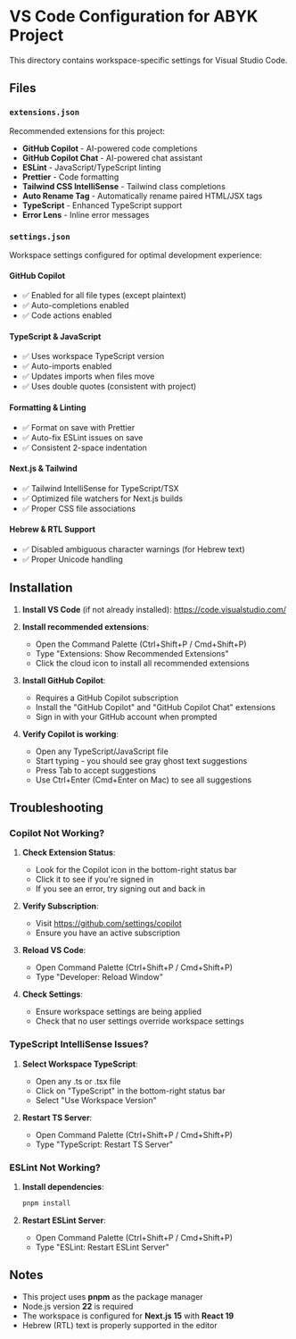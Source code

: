 # VS Code Configuration for ABYK Project

This directory contains workspace-specific settings for Visual Studio Code.

## Files

### `extensions.json`
Recommended extensions for this project:
- **GitHub Copilot** - AI-powered code completions
- **GitHub Copilot Chat** - AI-powered chat assistant
- **ESLint** - JavaScript/TypeScript linting
- **Prettier** - Code formatting
- **Tailwind CSS IntelliSense** - Tailwind class completions
- **Auto Rename Tag** - Automatically rename paired HTML/JSX tags
- **TypeScript** - Enhanced TypeScript support
- **Error Lens** - Inline error messages

### `settings.json`
Workspace settings configured for optimal development experience:

#### GitHub Copilot
- ✅ Enabled for all file types (except plaintext)
- ✅ Auto-completions enabled
- ✅ Code actions enabled

#### TypeScript & JavaScript
- ✅ Uses workspace TypeScript version
- ✅ Auto-imports enabled
- ✅ Updates imports when files move
- ✅ Uses double quotes (consistent with project)

#### Formatting & Linting
- ✅ Format on save with Prettier
- ✅ Auto-fix ESLint issues on save
- ✅ Consistent 2-space indentation

#### Next.js & Tailwind
- ✅ Tailwind IntelliSense for TypeScript/TSX
- ✅ Optimized file watchers for Next.js builds
- ✅ Proper CSS file associations

#### Hebrew & RTL Support
- ✅ Disabled ambiguous character warnings (for Hebrew text)
- ✅ Proper Unicode handling

## Installation

1. **Install VS Code** (if not already installed): https://code.visualstudio.com/

2. **Install recommended extensions**:
   - Open the Command Palette (Ctrl+Shift+P / Cmd+Shift+P)
   - Type "Extensions: Show Recommended Extensions"
   - Click the cloud icon to install all recommended extensions

3. **Install GitHub Copilot**:
   - Requires a GitHub Copilot subscription
   - Install the "GitHub Copilot" and "GitHub Copilot Chat" extensions
   - Sign in with your GitHub account when prompted

4. **Verify Copilot is working**:
   - Open any TypeScript/JavaScript file
   - Start typing - you should see gray ghost text suggestions
   - Press Tab to accept suggestions
   - Use Ctrl+Enter (Cmd+Enter on Mac) to see all suggestions

## Troubleshooting

### Copilot Not Working?

1. **Check Extension Status**:
   - Look for the Copilot icon in the bottom-right status bar
   - Click it to see if you're signed in
   - If you see an error, try signing out and back in

2. **Verify Subscription**:
   - Visit https://github.com/settings/copilot
   - Ensure you have an active subscription

3. **Reload VS Code**:
   - Open Command Palette (Ctrl+Shift+P / Cmd+Shift+P)
   - Type "Developer: Reload Window"

4. **Check Settings**:
   - Ensure workspace settings are being applied
   - Check that no user settings override workspace settings

### TypeScript IntelliSense Issues?

1. **Select Workspace TypeScript**:
   - Open any .ts or .tsx file
   - Click on "TypeScript" in the bottom-right status bar
   - Select "Use Workspace Version"

2. **Restart TS Server**:
   - Open Command Palette (Ctrl+Shift+P / Cmd+Shift+P)
   - Type "TypeScript: Restart TS Server"

### ESLint Not Working?

1. **Install dependencies**:
   ```bash
   pnpm install
   ```

2. **Restart ESLint Server**:
   - Open Command Palette (Ctrl+Shift+P / Cmd+Shift+P)
   - Type "ESLint: Restart ESLint Server"

## Notes

- This project uses **pnpm** as the package manager
- Node.js version **22** is required
- The workspace is configured for **Next.js 15** with **React 19**
- Hebrew (RTL) text is properly supported in the editor
